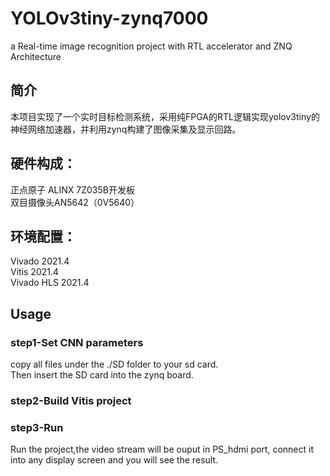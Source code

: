 # YOLOv3tiny-zynq7000
a Real-time image recognition project with RTL accelerator and ZNQ Architecture 
## 简介 
本项目实现了一个实时目标检测系统，采用纯FPGA的RTL逻辑实现yolov3tiny的神经网络加速器，并利用zynq构建了图像采集及显示回路。 
## 硬件构成： 
正点原子 ALINX 7Z035B开发板   
双目摄像头AN5642（0V5640） 
## 环境配置： 
Vivado 2021.4   
Vitis 2021.4   
Vivado HLS 2021.4

## Usage

### step1-Set CNN parameters
copy all files under the ./SD folder to your sd card.  
Then insert the SD card into the zynq board.

### step2-Build Vitis project




### step3-Run
Run the project,the video stream will be ouput in PS_hdmi port, connect it into any display screen and you will see the result.


